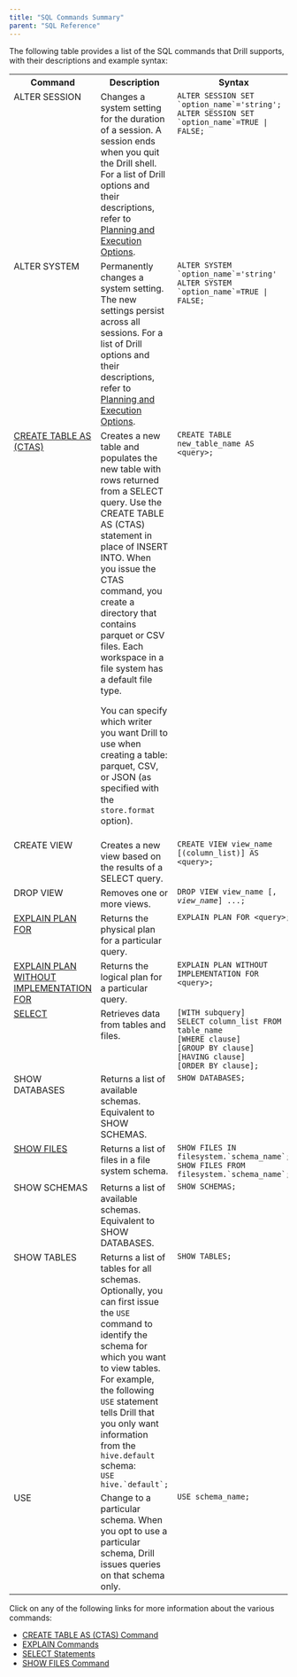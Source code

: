 ```yaml
---
title: "SQL Commands Summary"
parent: "SQL Reference"
---
```

The following table provides a list of the SQL commands that Drill supports,
with their descriptions and example syntax:

<div class="table-wrap"><table class="confluenceTable"><tbody><tr><th class="confluenceTh">Command</th><th class="confluenceTh">Description</th><th class="confluenceTh">Syntax</th></tr><tr><td valign="top" class="confluenceTd">ALTER SESSION</td><td valign="top" class="confluenceTd">Changes a system setting for the duration of a session. A session ends when you quit the Drill shell. For a list of Drill options and their descriptions, refer to <a href="https://cwiki.apache.org/confluence/display/DRILL/Planning+and+Execution+Options" rel="nofollow">Planning and Execution Options</a>.</td><td valign="top" class="confluenceTd"><code>ALTER SESSION SET `option_name`='string';<br />ALTER SESSION SET `option_name`=TRUE | FALSE;</code></td></tr><tr><td valign="top" class="confluenceTd">ALTER SYSTEM</td><td valign="top" class="confluenceTd">Permanently changes a system setting. The new settings persist across all sessions. For a list of Drill options and their descriptions, refer to <a href="https://cwiki.apache.org/confluence/display/DRILL/Planning+and+Execution+Options" rel="nofollow">Planning and Execution Options</a>.</td><td valign="top" class="confluenceTd"><code>ALTER SYSTEM `option_name`='string'<br />ALTER SYSTEM `option_name`=TRUE | FALSE;</code></td></tr><tr><td valign="top" class="confluenceTd"><a href="/drill/docs/create-table-as-ctas-command">CREATE TABLE AS<br />(CTAS)</a></p></td><td valign="top" class="confluenceTd">Creates a new table and populates the new table with rows returned from a SELECT query. Use the CREATE TABLE AS (CTAS) statement in place of INSERT INTO. When you issue the CTAS command, you create a directory that contains parquet or CSV files. Each workspace in a file system has a default file type.<p>You can specify which writer you want Drill to use when creating a table: parquet, CSV, or JSON (as specified with <span style="line-height: 1.4285715;">the </span><code>store.format</code><span style="line-height: 1.4285715;"> option<span><span>).</span></span></span></p></td><td valign="top" class="confluenceTd"><code>CREATE TABLE new_table_name AS &lt;query&gt;;</code></td></tr><tr><td valign="top" colspan="1" class="confluenceTd">CREATE VIEW</td><td valign="top" colspan="1" class="confluenceTd">Creates a new view based on the results of a SELECT query.</td><td valign="top" colspan="1" class="confluenceTd"><code>CREATE VIEW view_name [(column_list)] AS &lt;query&gt;;</code></td></tr><tr><td valign="top" colspan="1" class="confluenceTd">DROP VIEW</td><td valign="top" colspan="1" class="confluenceTd">Removes one or more views.</td><td valign="top" colspan="1" class="confluenceTd"><code>DROP VIEW view_name [, <em class="replaceable">view_name</em>] ...;     </code></td></tr><tr><td valign="top" colspan="1" class="confluenceTd"><a href="https://cwiki.apache.org/confluence/display/DRILL/EXPLAIN+Commands" rel="nofollow">EXPLAIN PLAN FOR</a></td><td valign="top" colspan="1" class="confluenceTd">Returns the physical plan for a particular query.</td><td valign="top" colspan="1" class="confluenceTd"><code>EXPLAIN PLAN FOR &lt;query&gt;;</code></td></tr><tr><td valign="top" colspan="1" class="confluenceTd"><a href="https://cwiki.apache.org/confluence/display/DRILL/EXPLAIN+Commands" rel="nofollow">EXPLAIN PLAN WITHOUT IMPLEMENTATION FOR</a></td><td valign="top" colspan="1" class="confluenceTd">Returns the logical plan for a particular query.</td><td valign="top" colspan="1" class="confluenceTd"><code>EXPLAIN PLAN WITHOUT IMPLEMENTATION FOR &lt;query&gt;;</code></td></tr><tr><td valign="top" colspan="1" class="confluenceTd"><a href="https://cwiki.apache.org/confluence/display/DRILL/SELECT+Statements" rel="nofollow">SELECT</a></td><td valign="top" colspan="1" class="confluenceTd">Retrieves data from tables and files.</td><td valign="top" colspan="1" class="confluenceTd"><code>[WITH subquery]<br />SELECT column_list FROM table_name <br />[WHERE clause]<br />[GROUP BY clause]<br />[HAVING clause]<br />[ORDER BY clause];</code></td></tr><tr><td valign="top" colspan="1" class="confluenceTd">SHOW DATABASES</td><td valign="top" colspan="1" class="confluenceTd">Returns a list of available schemas. Equivalent to SHOW SCHEMAS.</td><td valign="top" colspan="1" class="confluenceTd"><code>SHOW DATABASES;</code></td></tr><tr><td valign="top" colspan="1" class="confluenceTd"><a href="https://cwiki.apache.org/confluence/display/DRILL/SHOW+FILES+Command" rel="nofollow">SHOW FILES</a></td><td valign="top" colspan="1" class="confluenceTd">Returns a list of files in a file system schema.</td><td valign="top" colspan="1" class="confluenceTd"><code>SHOW FILES IN filesystem.`schema_name`;<br />SHOW FILES FROM filesystem.`schema_name`;</code></td></tr><tr><td valign="top" colspan="1" class="confluenceTd">SHOW SCHEMAS</td><td valign="top" colspan="1" class="confluenceTd">Returns a list of available schemas. Equivalent to SHOW DATABASES.</td><td valign="top" colspan="1" class="confluenceTd"><code>SHOW SCHEMAS;</code></td></tr><tr><td valign="top" colspan="1" class="confluenceTd">SHOW TABLES</td><td valign="top" colspan="1" class="confluenceTd">Returns a list of tables for all schemas. Optionally, you can first issue the <code>USE </code>command to identify the schema for which you want to view tables.<br />For example, the following <code>USE</code> statement tells Drill that you only want information from the <code>hive.default</code> schema:<br /><code>USE hive.`default`;</code></td><td valign="top" colspan="1" class="confluenceTd"><code>SHOW TABLES;</code></td></tr><tr><td valign="top" colspan="1" class="confluenceTd">USE</td><td valign="top" colspan="1" class="confluenceTd">Change to a particular schema. When you opt to use a particular schema, Drill issues queries on that schema only.</td><td valign="top" colspan="1" class="confluenceTd"><code>USE schema_name;</code></td></tr></tbody></table></div>  
  
Click on any of the following links for more information about the various
commands:

  * [CREATE TABLE AS (CTAS) Command](/confluence/display/DRILL/CREATE+TABLE+AS+%28CTAS%29+Command)
  * [EXPLAIN Commands](/confluence/display/DRILL/EXPLAIN+Commands)
  * [SELECT Statements](/confluence/display/DRILL/SELECT+Statements)
  * [SHOW FILES Command](/confluence/display/DRILL/SHOW+FILES+Command)